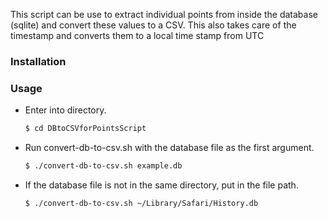 This script can be use to extract individual points from inside the database (sqlite) and convert these values to a CSV. This also takes care of the timestamp and converts them to a local time stamp from UTC

### Installation
	
### Usage

- Enter into directory. 

    ```sh
    $ cd DBtoCSVforPointsScript
    ```
	
- Run convert-db-to-csv.sh with the database file as the first argument. 


	```sh
	$ ./convert-db-to-csv.sh example.db
	```

- If the database file is not in the same directory, put in the file path. 

	```sh
	$ ./convert-db-to-csv.sh ~/Library/Safari/History.db
	```


